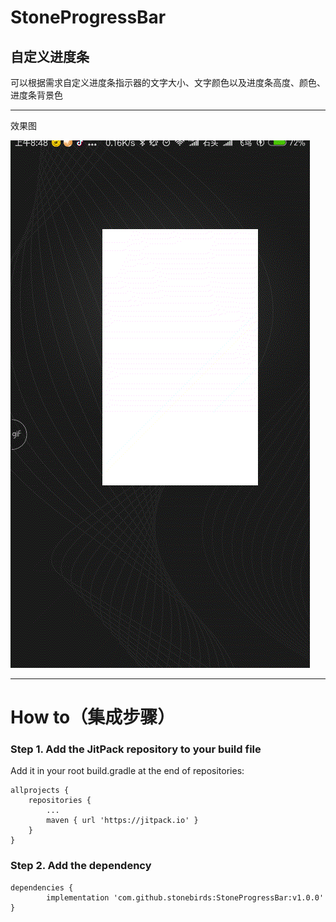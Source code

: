 # StoneProgressBar
## 自定义进度条

可以根据需求自定义进度条指示器的文字大小、文字颜色以及进度条高度、颜色、进度条背景色

***

效果图

![效果图](https://raw.githubusercontent.com/stonebirds/StoneProgressBar/4bd5528ad44464ccef408c051cf727cd13754070/gif/1.gif)

***


# How to（集成步骤）

### Step 1. Add the JitPack repository to your build file

Add it in your root build.gradle at the end of repositories:

	allprojects {
		repositories {
			...
			maven { url 'https://jitpack.io' }
		}
	}
### Step 2. Add the dependency

	dependencies {
	        implementation 'com.github.stonebirds:StoneProgressBar:v1.0.0'
	}